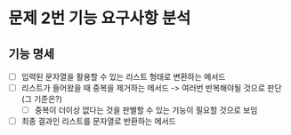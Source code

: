 # 문제 2번 기능 요구사항 분석

## 기능 명세
- [ ] 입력된 문자열을 활용할 수 있는 리스트 형태로 변환하는 메서드
- [ ] 리스트가 들어왔을 때 중복을 제거하는 메서드 -> 여러번 반복해야될 것으로 판단 (그 기준은?)
  - [ ] 중복이 더이상 없다는 것을 판별할 수 있는 기능이 필요할 것으로 보임
- [ ] 최종 결과인 리스트를 문자열로 반환하는 메서드